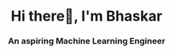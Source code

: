 <h1 align="center">Hi there👋, I'm Bhaskar</h1>
<h3 align="center">An aspiring Machine Learning Engineer</h3>


